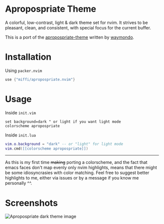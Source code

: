 # Apropospriate Theme

A colorful, low-contrast, light & dark theme set for nvim. It strives to be
pleasant, clean, and consistent, with special focus for the current buffer.

This is a port of the
[apropospriate-theme](https://github.com/waymondo/apropospriate-theme) written
by [waymondo](https://github.com/waymondo).

# Installation
Using `packer.nvim`
```lua
use {"miffi/apropospriate.nvim"}
```

# Usage
Inside `init.vim`
```vim
set background=dark " or light if you want light mode
colorscheme apropospriate
```

Inside `init.lua`
```lua
vim.o.background = "dark" -- or "light" for light mode
vim.cmd([[colorscheme apropospriate]])
```

---

As this is my first time ~~making~~ porting a colorscheme, and
the fact that emacs faces don't map evenly only nvim highlights, means that
there might be some idiosyncrasies with color matching. Feel free to suggest
better highlights to me, either via issues or by a message if you know me
personally ^^.

# Screenshots
![Apropospriate dark theme image](https://i.postimg.cc/rF3NQ3fp/screenshot-2021-11-25-11-48-57.png)
